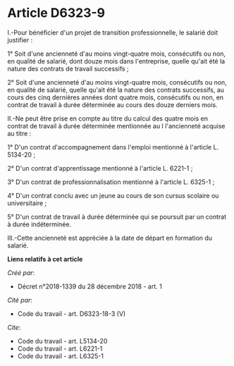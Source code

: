 # Article D6323-9

I.-Pour bénéficier d'un projet de transition professionnelle, le salarié doit justifier : 

1° Soit d'une ancienneté d'au moins vingt-quatre mois, consécutifs ou non, en qualité de salarié, dont douze mois dans
l'entreprise, quelle qu'ait été la nature des contrats de travail successifs ; 

2° Soit d'une ancienneté d'au moins vingt-quatre mois, consécutifs ou non, en qualité de salarié, quelle qu'ait été la nature
des contrats successifs, au cours des cinq dernières années dont quatre mois, consécutifs ou non, en contrat de travail à
durée déterminée au cours des douze derniers mois. 

II.-Ne peut être prise en compte au titre du calcul des quatre mois en contrat de travail à durée déterminée mentionnée au I
l'ancienneté acquise au titre : 

1° D'un contrat d'accompagnement dans l'emploi mentionné à l'article L. 5134-20 ; 

2° D'un contrat d'apprentissage mentionné à l'article L. 6221-1 ; 

3° D'un contrat de professionnalisation mentionné à l'article L. 6325-1 ; 

4° D'un contrat conclu avec un jeune au cours de son cursus scolaire ou universitaire ; 

5° D'un contrat de travail à durée déterminée qui se poursuit par un contrat à durée indéterminée. 

III.-Cette ancienneté est appréciée à la date de départ en formation du salarié.

**Liens relatifs à cet article**

_Créé par_:

  - Décret n°2018-1339 du 28 décembre 2018 - art. 1

_Cité par_:

  - Code du travail - art. D6323-18-3 (V)

_Cite_:

  - Code du travail - art. L5134-20
  - Code du travail - art. L6221-1
  - Code du travail - art. L6325-1

